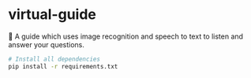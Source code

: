 # virtual-guide
🤖 A guide which uses image recognition and speech to text to listen and answer your questions.

``` bash
# Install all dependencies
pip install -r requirements.txt
```



